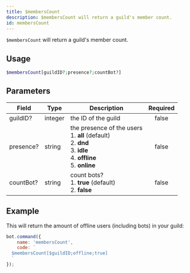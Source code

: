 ```yaml
---
title: $membersCount
description: $membersCount will return a guild's member count.
id: membersCount
---
```


`$membersCount` will return a guild's member count.

## Usage

```php
$membersCount[guildID?;presence?;countBot?]
```

## Parameters

| Field     | Type    | Description                                                                                                                           | Required |
|-----------|---------|---------------------------------------------------------------------------------------------------------------------------------------|:--------:|
| guildID?  | integer | the ID of the guild                                                                                                                   |  false   |
| presence? | string  | the presence of the users <br /> 1. **all** (default) <br /> 2. **dnd** <br /> 3. **idle** <br /> 4. **offline** <br /> 5. **online** |  false   |
| countBot? | string  | count bots? <br /> 1. **true** (default) <br /> 2. **false**                                                                          |  false   |

## Example

This will return the amount of offline users (including bots) in your guild:

```javascript
bot.command({
    name: 'membersCount',
    code: `
  $membersCount[$guildID;offline;true]
  `
});
```
